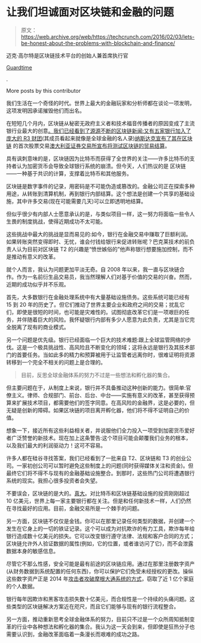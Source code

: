 # 让我们坦诚面对区块链和金融的问题 

> 原文：<https://web.archive.org/web/https://techcrunch.com/2016/02/03/lets-be-honest-about-the-problems-with-blockchain-and-finance/>

迈克·高尔特是区块链技术平台的创始人兼首席执行官

[Guardtime](https://web.archive.org/web/20221006052605/http://www.guardtime.com/)

.

More posts by this contributor

我们生活在一个奇怪的时代。世界上最大的金融玩家和分析师都在谈论一项发明，这项发明因承诺摧毁他们而出名。

在短短几个月内，区块链从秘密无政府主义者和技术福音传播者的原因变成了主流银行业最大的创意[。我们已经看到了源源不断的区块链新闻:](https://web.archive.org/web/20221006052605/http://www.bloomberg.com/news/features/2015-09-01/blythe-masters-tells-banks-the-blockchain-changes-everything)[又有五家银行加入了庞大的 R3 财团](https://web.archive.org/web/20221006052605/http://www.reuters.com/article/us-global-banks-blockchain-idUSKBN0TZ1MF20151216)(其成员看起来就像是全球金融的名人录)[纳斯达克宣布了其在区块链](https://web.archive.org/web/20221006052605/http://www.wsj.com/article_email/a-bitcoin-technology-gets-nasdaq-test-1431296886-lMyQjAxMTE1MzEyMDQxNzAwWj) 的首次股票交易[澳大利亚证券交易所宣布将测试区块链的贸易结算](https://web.archive.org/web/20221006052605/http://www.ft.com/fastft/2016/01/22/asx-to-test-blockchain-for-trade-settlement/)。

具有讽刺意味的是，区块链因为比特币而获得了全世界的关注——许多比特币的支持者认为加密货币会导致全球银行系统的崩溃。但今天，人们热议的是 区块链——一种基于共识的计算，支撑着比特币和其他服务。

区块链是数字事件的记录，用密码是不可能伪造或篡改的。金融公司正在探索多种用途，从转账到清算机制，再到银行内部结算。这个想法是创建一个共享的基础设施，其中许多交易(现在可能需要几天)可以立即透明地结算。

但似乎很少有内部人士愿意承认的是，与类似项目一样，这一努力将面临一些令人生畏的制度挑战，使得近期成功不太可能。

这些挑战中最大的挑战是显而易见的:如今，银行在金融交易中赚取了巨额利润。如果转账突然变得即时、无忧，谁会付钱给银行来促进转账呢？巴克莱技术的前负责人认为目前对区块链 T2 的兴趣是“愤世嫉俗的”他声称银行想要施加控制，而不是推动有意义的改革。

就个人而言，我认为问题更加平淡无奇。自 2008 年以来，我一直与区块链合作。作为一名前衍生品交易员，我当然理解人们对基于价值的交易的兴奋。然而，近期的成功似乎并不乐观。

首先，大多数银行在金融处理系统中有大量基础设施债务。这些系统可能已经有 15 到 20 年的历史了。但它们推动了世界主要企业和政府之间的交易；扰乱它们，即使是很短的时间，也可能是灾难性的。试图彻底改革它们是一项艰巨的任务，并伴随着巨大的风险。我怀疑银行内部有多少人愿意为此负责，尤其是当它完全脱离了现有的商业模式。

另一个问题是优先级。银行已经面临一个巨大的技术难题:跟上全球监管网络的步伐。这是一个极具挑战性、高风险且不断变化的领域；这将永远是银行及其技术部门的首要任务。当如此多的精力和预算被用于让监管者远离你时，很难证明将资源转移到一个完全不相关的问题上是合理的。

> 目前，反思全球金融体系的努力不过是一些想法和孵化器的集合。

但主要问题在于，从制度上来说，银行并不具备推动这种创新的能力。很简单:官僚主义。律师、合规部门、前台、后台、中台——实施有意义的改革，甚至获得预算来扩展技术项目，都需要他们的签字同意。在高风险的金融界，这是必要的，但无疑是创新的障碍。如果区块链的项目离开孵化器，他们将不得不证明自己的价值。

想象一下，接近所有这些利益相关者，并说服他们全力投入一项受到加密货币爱好者广泛赞誉的新技术。现在加上这条警告:这个项目可能会颠覆我们业务的根本，以及我们最大的利润驱动力！这可不容易。

许多人都在硅谷寻找答案，我们已经看到了一批来自 T2、区块链和 T3 的创业公司。一家初创公司可以暂时避免这些制度上的问题(同时获得媒体关注和资金)。但最终它们将不得不与现有的金融基础设施整合。到那时，这些热门公司将遭遇银行系统的现实。我担心很多投资者会失望。

不要误会，区块链的是大的。[真大](https://web.archive.org/web/20221006052605/http://fortune.com/2015/05/29/blockchain-big-because-scale/)。对比特币和区块链基础设施的投资刚刚超过 10 亿美元，世界上每一家主要银行都在关注。但是和任何新技术一样，人们仍然在寻找最好的应用。目前，金融交易所是一个棘手的问题。

另一方面，区块链不仅仅是金钱。你可以在那里记录任何类型的数据，并创建一个发生在它身上的一切的铁证记录。这个可以成为对抗欺诈的有力工具，欺诈每年给银行造成数十亿美元的损失。它可以改变银行遵守法律、法规和客户合同的方式；区块链允许外人验证数据的属性(例如，它的位置，或者谁访问了它)，而不会泄露数据本身的敏感信息。

尽管它不那么性感，安全可能是最有前途的区块链应用。通过在那里注册数字资产(从财务数据到系统配置的任何东西)，你可以保护它们免受未经授权的更改。操纵这些数字资产正是 2014 年[攻击者攻破摩根大通系统的方式](https://web.archive.org/web/20221006052605/http://fortune.com/2014/10/02/jpmorgan-chase-disclosed-cyber-breach/)，窃取了近 1 亿个家庭的个人数据。

银行每年因欺诈和黑客攻击损失数十亿美元，而合规性是一个持续的头痛问题。这些类型的区块链解决方案近在咫尺，而且它们能够与现有的银行流程整合。

另一方面，推动重新思考全球金融体系的努力，目前只不过是一个众所周知抵制变革的行业中各种想法和孵化器的集合。我认为这一天会到来，但即使是狂热分子也需要认识到，金融改革面临着一条漫长而艰难的成功之路。